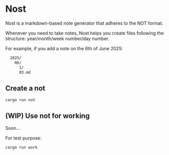 # Nost

Nost is a markdown-based note generator that adheres to the NOT format.

Whenever you need to take notes, Nost helps you create files following the structure: year/month/week number/day number.

For example, if you add a note on the 6th of June 2025:

```txt
  2025/
    06/
      1/
      03.md
```

## Create a not

```
cargo run not
```

## (WIP) Use not for working

Soon...

For test purpose:

```
cargo run work
```
